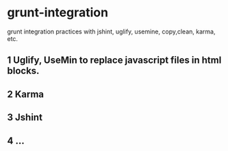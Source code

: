 grunt-integration
=================

grunt integration practices with jshint, uglify, usemine, copy,clean, karma, etc.

## 1 Uglify, UseMin to replace javascript files in html blocks.

## 2  Karma

## 3 Jshint

## 4 ...
